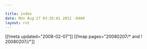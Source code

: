 ```yaml
---

title: index
date: Mon Aug 27 03:35:01 2012 -0400
layout: rut
---
```


[[!meta updated="2008-02-07"]]
[[!map pages="20080207/* and ! 20080207/*/*"]]
